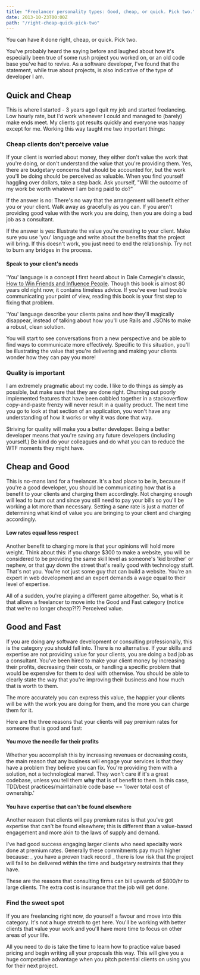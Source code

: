 ```yaml
---
title: "Freelancer personality types: Good, cheap, or quick. Pick two."
date: 2013-10-23T00:00Z
path: "/right-cheap-quick-pick-two"
---
```


You can have it done right, cheap, or quick. Pick two.

You've probably heard the saying before and laughed about how it's especially
been true of some rush project you worked on, or an old code base you've had to
revive. As a software developer, I've found that the statement, while true about
projects, is also indicative of the type of developer I am.

## Quick and Cheap

This is where I started - 3 years ago I quit my job and started freelancing. Low
hourly rate, but I'd work whenever I could and managed to (barely) make ends
meet. My clients got results quickly and everyone was happy except for me.
Working this way taught me two important things:

### Cheap clients don't perceive value

If your client is worried about money, they either don't value the work that
you're doing, or don't understand the value that you're providing them. Yes,
there are budgetary concerns that should be accounted for, but the work you'll
be doing should be perceived as valuable. When you find yourself haggling over
dollars, take a step back. Ask yourself, "Will the outcome of my work be worth
whatever I am being paid to do?"

If the answer is no: There's no way that the arrangement will benefit either you
or your client. Walk away as gracefully as you can. If you aren't providing good
value with the work you are doing, then you are doing a bad job as a consultant.

If the answer is yes: Illustrate the value you're creating to your client. Make
sure you use 'you' language and write about the benefits that the project will
bring. If this doesn't work, you just need to end the relationship. Try not to
burn any bridges in the process.

#### Speak to your client's needs

'You' language is a concept I first heard about in Dale Carnegie's classic,
<a href="http://www.amazon.com/gp/product/B003WEAI4E/ref=as_li_qf_sp_asin_tl?ie=UTF8&amp;camp=1789&amp;creative=9325&amp;creativeASIN=B003WEAI4E&amp;linkCode=as2&amp;tag=mattlehn-20">How
to Win Friends and Influence People</a>. Though this book is almost 80 years old
right now, it contains timeless advice. If you've ever had trouble communicating
your point of view, reading this book is your first step to fixing that problem.

'You' language describe your clients pains and how they'll magically disappear,
instead of talking about how you'll use Rails and JSONs to make a robust, clean
solution.

You will start to see conversations from a new perspective and be able to find
ways to communicate more effectively. Specific to this situation, you'll be
illustrating the value that you're delivering and making your clients wonder how
they can pay you more!

### Quality is important

I am extremely pragmatic about my code. I like to do things as simply as
possible, but make sure that they are done right. Churning out poorly
implemented features that have been cobbled together in a stackoverflow
copy-and-paste frenzy will never result in a quality product. The next time you
go to look at that section of an application, you won't have any understanding
of how it works or why it was done that way.

Striving for quality will make you a better developer. Being a better developer
means that you're saving any future developers (including yourself.) Be kind do
your colleagues and do what you can to reduce the WTF moments they might have.

## Cheap and Good

This is no-mans land for a freelancer. It's a bad place to be in, because if
you're a good developer, you should be communicating how that is a benefit to
your clients and charging them accordingly. Not charging enough will lead to
burn out and since you still need to pay your bills so you'll be working a lot
more than necessary. Setting a sane rate is just a matter of determining what
kind of value you are bringing to your client and charging accordingly.

#### Low rates equal less respect

Another benefit to charging more is that your opinions will hold more weight.
Think about this: if you charge $300 to make a website, you will be considered
to be providing the same skill level as someone's 'kid brother' or nephew, or
that guy down the street that's really good with technology stuff. That's not
you. You're not just some guy that can build a website. You're an expert in web
development and an expert demands a wage equal to their level of expertise.

All of a sudden, you're playing a different game altogether. So, what is it that
allows a freelancer to move into the Good and Fast category (notice that we're
no longer cheap?!?) Perceived value.

## Good and Fast

If you are doing any software development or consulting professionally, this is
the category you should fall into. There is no alternative. If your skills and
expertise are not providing value for your clients, you are doing a bad job as a
consultant. You've been hired to make your client money by increasing their
profits, decreasing their costs, or handling a specific problem that would be
expensive for them to deal with otherwise. You should be able to clearly state
the way that you're improving their business and how much that is worth to them.

The more accurately you can express this value, the happier your clients will be
with the work you are doing for them, and the more you can charge them for it.

Here are the three reasons that your clients will pay premium rates for someone
that is good and fast:

#### You move the needle for their profits

Whether you accomplish this by increasing revenues or decreasing costs, the main
reason that any business will engage your services is that they have a problem
they believe you can fix. You're providing them with a solution, not a
technological marvel. They won't care if it's a great codebase, unless you tell
them <strong>why</strong> that is of benefit to them. In this case, TDD/best
practices/maintainable code base == 'lower total cost of ownership.'

#### You have expertise that can't be found elsewhere

Another reason that clients will pay premium rates is that you've got expertise
that can't be found elsewhere; this is different than a value-based engagement
and more akin to the laws of supply and demand.

I've had good success engaging larger clients who need specialty work done at
premium rates. Generally these commitments pay much higher because: _ you have a
proven track record _ there is low risk that the project will fail to be
delivered within the time and budgetary restraints that they have.

These are the reasons that consulting firms can bill upwards of $800/hr to large
clients. The extra cost is insurance that the job will get done.

### Find the sweet spot

If you are freelancing right now, do yourself a favour and move into this
category. It's not a huge stretch to get here. You'll be working with better
clients that value your work and you'll have more time to focus on other areas
of your life.

All you need to do is take the time to learn how to practice value based pricing
and begin writing all your proposals this way. This will give you a huge
competative advantage when you pitch potential clients on using you for their
next project.
